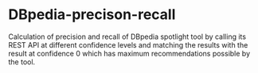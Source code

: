# DBpedia-precison-recall
Calculation of precision and recall of DBpedia spotlight tool by calling its REST API at different confidence levels and matching the results with the result at confidence 0 which has maximum recommendations possible by the tool.
